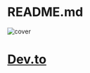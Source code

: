 # README.md

![cover](https://user-images.githubusercontent.com/44304373/101016331-d3cf2f00-3592-11eb-9330-f8157d5240e4.jpg)
# [Dev.to](https://dev.to/codestackr/microinteractions-password-validation-animation-5629)
